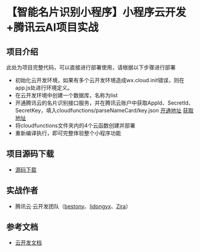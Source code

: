 # 【智能名片识别小程序】小程序云开发+腾讯云AI项目实战

## 项目介绍

此处为项目完整代码，可以直接进行部署使用，请根据以下步骤进行部署

- 初始化云开发环境，如果有多个云开发环境造成wx.cloud.init错误，则在app.js处进行环境定义。
- 在云开发环境中创建一个数据库，名称为list
- 开通腾讯云的名片识别接口服务，并在腾讯云账户中获取AppId、SecretId、SecretKey，填入cloudfunctions/parseNameCard/key.json
  [开通地址](https://console.cloud.tencent.com/ocr/namecard)
  [获取地址](https://console.cloud.tencent.com/cam/capi)
- 将cloudfunctions文件夹内的4个云函数创建并部署
- 重新编译执行，即可完整体验整个小程序功能

## 项目源码下载
- [源码下载](https://github.com/TencentCloudBase/Cloudbase-Examples/releases/download/WeChat/tcb-demo-namecard-pro.zip)

## 实战作者
- 腾讯云·云开发团队（[bestony](https://github.com/bestony)、[lidongyx](https://github.com/lidongyx)、[Zira](https://github.com/wasfzxt)）

## 参考文档

- [云开发文档](https://developers.weixin.qq.com/miniprogram/dev/wxcloud/basis/getting-started.html)

